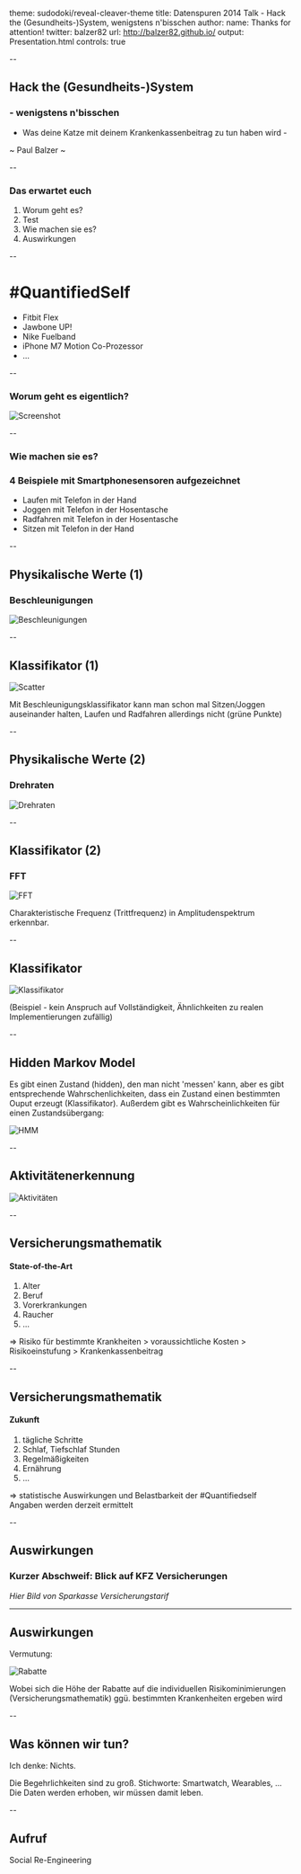 theme: sudodoki/reveal-cleaver-theme
title: Datenspuren 2014 Talk - Hack the (Gesundheits-)System, wenigstens n'bisschen
author:
  name: Thanks for attention!
  twitter: balzer82
  url: http://balzer82.github.io/
output: Presentation.html
controls: true

--

## Hack the (Gesundheits-)System
### - wenigstens n'bisschen
- Was deine Katze mit deinem Krankenkassenbeitrag zu tun haben wird -

~ Paul Balzer ~

--


### Das erwartet euch

1. Worum geht es?
2. Test
3. Wie machen sie es?
3. Auswirkungen

--


# #QuantifiedSelf

* Fitbit Flex
* Jawbone UP!
* Nike Fuelband
* iPhone M7 Motion Co-Prozessor
* ...


--

### Worum geht es eigentlich?


![Screenshot](Screenshot-iphone-ticker.png)

--

### Wie machen sie es?

### 4 Beispiele mit Smartphonesensoren aufgezeichnet

* Laufen mit Telefon in der Hand
* Joggen mit Telefon in der Hosentasche
* Radfahren mit Telefon in der Hosentasche
* Sitzen mit Telefon in der Hand

--

## Physikalische Werte (1)

### Beschleunigungen

![Beschleunigungen](accelerations.png)

--

## Klassifikator (1)

![Scatter](scatter.png)

Mit Beschleunigungsklassifikator kann man schon mal Sitzen/Joggen auseinander halten, Laufen und Radfahren allerdings nicht (grüne Punkte)

--

## Physikalische Werte (2)

### Drehraten

![Drehraten](rotationrates.png)

--

## Klassifikator (2)

### FFT

![FFT](FFT.png)

Charakteristische Frequenz (Trittfrequenz) in Amplitudenspektrum erkennbar.

--

## Klassifikator

![Klassifikator](Klassifikation.png)

(Beispiel - kein Anspruch auf Vollständigkeit, Ähnlichkeiten zu realen Implementierungen zufällig)

--

## Hidden Markov Model

Es gibt einen Zustand (hidden), den man nicht 'messen' kann, aber es gibt entsprechende Wahrschenlichkeiten, dass ein Zustand einen bestimmten Ouput erzeugt (Klassifikator). Außerdem gibt es Wahrscheinlichkeiten für einen Zustandsübergang:

![HMM](Markoff-Kette.png)

--

## Aktivitätenerkennung

![Aktivitäten](Aktivitaeten.png)

--

## Versicherungsmathematik

#### State-of-the-Art

1. Alter
2. Beruf
3. Vorerkrankungen
4. Raucher
5. ...

=> Risiko für bestimmte Krankheiten > voraussichtliche Kosten > Risikoeinstufung > Krankenkassenbeitrag

--

## Versicherungsmathematik

#### Zukunft

1. tägliche Schritte
2. Schlaf, Tiefschlaf Stunden
3. Regelmäßigkeiten
4. Ernährung
5. ...

=> statistische Auswirkungen und Belastbarkeit der #Quantifiedself Angaben werden derzeit ermittelt

--

## Auswirkungen

### Kurzer Abschweif: Blick auf KFZ Versicherungen

*Hier Bild von Sparkasse Versicherungstarif*

---

## Auswirkungen

Vermutung:

![Rabatte](krankenkassenbeitrag.gif)

Wobei sich die Höhe der Rabatte auf die individuellen Risikominimierungen (Versicherungsmathematik) ggü. bestimmten Krankenheiten ergeben wird

--

## Was können wir tun?

Ich denke: Nichts.

Die Begehrlichkeiten sind zu groß. Stichworte: Smartwatch, Wearables, ...
Die Daten werden erhoben, wir müssen damit leben.

--

## Aufruf

Social Re-Engineering 